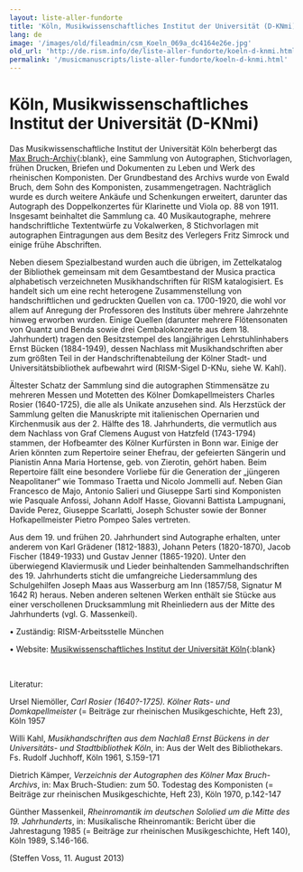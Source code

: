 ```yaml
---
layout: liste-aller-fundorte
title: 'Köln, Musikwissenschaftliches Institut der Universität (D-KNmi)'
lang: de
image: '/images/old/fileadmin/csm_Koeln_069a_dc4164e26e.jpg'
old_url: 'http://de.rism.info/de/liste-aller-fundorte/koeln-d-knmi.html'
permalink: '/musicmanuscripts/liste-aller-fundorte/koeln-d-knmi.html'
---
```



# Köln, Musikwissenschaftliches Institut der Universität (D-KNmi)

Das Musikwissenschaftliche Institut der Universität Köln beherbergt das [Max Bruch-Archiv](https://maxbrucharchiv.ub.uni-koeln.de/portal/home.html?l=de "Opens external link in new window"){:blank}, eine Sammlung von Autographen, Stichvorlagen, frühen Drucken, Briefen und Dokumenten zu Leben und Werk des rheinischen Komponisten. Der Grundbestand des Archivs wurde von Ewald Bruch, dem Sohn des Komponisten, zusammengetragen. Nachträglich wurde es durch weitere Ankäufe und Schenkungen erweitert, darunter das Autograph des Doppelkonzertes für Klarinette und Viola op. 88 von 1911. Insgesamt beinhaltet die Sammlung ca. 40 Musikautographe, mehrere handschriftliche Textentwürfe zu Vokalwerken, 8 Stichvorlagen mit autographen Eintragungen aus dem Besitz des Verlegers Fritz Simrock und einige frühe Abschriften.

Neben diesem Spezialbestand wurden auch die übrigen, im Zettelkatalog der Bibliothek gemeinsam mit dem Gesamtbestand der Musica practica alphabetisch verzeichneten Musikhandschriften für RISM katalogisiert. Es handelt sich um eine recht heterogene Zusammenstellung von handschriftlichen und gedruckten Quellen von ca. 1700-1920, die wohl vor allem auf Anregung der Professoren des Instituts über mehrere Jahrzehnte hinweg erworben wurden. Einige Quellen (darunter mehrere Flötensonaten von Quantz und Benda sowie drei Cembalokonzerte aus dem 18. Jahrhundert) tragen den Besitzstempel des langjährigen Lehrstuhlinhabers Ernst Bücken (1884-1949), dessen Nachlass mit Musikhandschriften aber zum größten Teil in der Handschriftenabteilung der Kölner Stadt- und Universitätsbibliothek aufbewahrt wird (RISM-Sigel D-KNu, siehe W. Kahl).

Ältester Schatz der Sammlung sind die autographen Stimmensätze zu mehreren Messen und Motetten des Kölner Domkapellmeisters Charles Rosier (1640-1725), die alle als Unikate anzusehen sind. Als Herzstück der Sammlung gelten die Manuskripte mit italienischen Opernarien und Kirchenmusik aus der 2. Hälfte des 18. Jahrhunderts, die vermutlich aus dem Nachlass von Graf Clemens August von Hatzfeld (1743-1794) stammen, der Hofbeamter des Kölner Kurfürsten in Bonn war. Einige der Arien könnten zum Repertoire seiner Ehefrau, der gefeierten Sängerin und Pianistin Anna Maria Hortense, geb. von Zierotin, gehört haben. Beim Repertoire fällt eine besondere Vorliebe für die Generation der „jüngeren Neapolitaner“ wie Tommaso Traetta und Nicolo Jommelli auf. Neben Gian Francesco de Majo, Antonio Salieri und Giuseppe Sarti sind Komponisten wie Pasquale Anfossi, Johann Adolf Hasse, Giovanni Battista Lampugnani, Davide Perez, Giuseppe Scarlatti, Joseph Schuster sowie der Bonner Hofkapellmeister Pietro Pompeo Sales vertreten.

Aus dem 19. und frühen 20. Jahrhundert sind Autographe erhalten, unter anderem von Karl Grädener (1812-1883), Johann Peters (1820-1870), Jacob Fischer (1849-1933) und Gustav Jenner (1865-1920). Unter den überwiegend Klaviermusik und Lieder beinhaltenden Sammelhandschriften des 19. Jahrhunderts sticht die umfangreiche Liedersammlung des Schulgehilfen Joseph Maas aus Wasserburg am Inn (1857/58, Signatur M 1642 R) heraus. Neben anderen seltenen Werken enthält sie Stücke aus einer verschollenen Drucksammlung mit Rheinliedern aus der Mitte des Jahrhunderts (vgl. G. Massenkeil).

• Zuständig: RISM-Arbeitsstelle München

• Website: [Musikwissenschaftliches Institut der Universität Köln](https://musikwissenschaft.phil-fak.uni-koeln.de/ "Opens external link in new window"){:blank}

&nbsp;

Literatur:

Ursel Niemöller, _Carl Rosier (1640?-1725). Kölner Rats- und Domkapellmeister_ (= Beiträge zur rheinischen Musikgeschichte, Heft 23), Köln 1957

Willi Kahl, _Musikhandschriften aus dem Nachlaß Ernst Bückens in der Universitäts- und Stadtbibliothek Köln_, in: Aus der Welt des Bibliothekars. Fs. Rudolf Juchhoff, Köln 1961, S.159-171

Dietrich Kämper, _Verzeichnis der Autographen des Kölner Max Bruch-Archivs_, in: Max Bruch-Studien: zum 50. Todestag des Komponisten (= Beiträge zur rheinischen Musikgeschichte, Heft 23), Köln 1970, p.142-147

Günther Massenkeil, _Rheinromantik im deutschen Sololied um die Mitte des 19. Jahrhunderts_, in: Musikalische Rheinromantik: Bericht über die Jahrestagung 1985 (= Beiträge zur rheinischen Musikgeschichte, Heft 140), Köln 1989, S.146-166.

(Steffen Voss, 11. August 2013)

